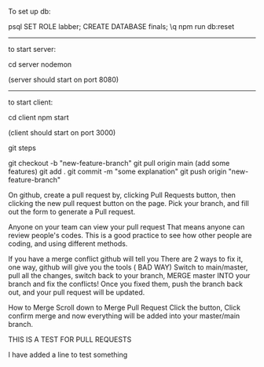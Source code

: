 To set up db: 


psql
SET ROLE labber;
CREATE DATABASE finals; 
\q
npm run db:reset

------------------

to start server:

cd server 
nodemon

(server should start on port 8080)


-------------------

to start client:

cd client 
npm start 

(client should start on port 3000)



git steps 

git checkout -b "new-feature-branch"
git pull origin main 
 (add some features)
git add .
git commit -m "some explanation"
git push origin "new-feature-branch"

On github, create a pull request by, clicking Pull Requests button, then clicking the new pull request button on the page. Pick your branch, and fill out the form to generate a Pull request.

Anyone on your team can view your pull request
That means anyone can review people's codes. This is a good practice to see how other people are coding, and using different methods.

If you have a merge conflict github will tell you
There are 2 ways to fix it, one way, github will give you the tools ( BAD WAY)
Switch to main/master, pull all the changes, switch back to your branch, MERGE master INTO your branch and fix the conflicts!
Once you fixed them, push the branch back out, and your pull request will be updated.

How to Merge
Scroll down to Merge Pull Request Click the button, Click confirm merge and now everything will be added into your master/main branch.




THIS IS A TEST FOR PULL REQUESTS 

I have added a line to test something